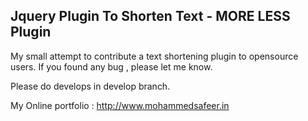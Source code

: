 Jquery Plugin To Shorten Text - MORE LESS Plugin
------------------------------------------------

My small attempt to contribute a text shortening plugin to opensource users.
If you found any bug , please let me know.

Please do develops in develop branch.

My Online portfolio : http://www.mohammedsafeer.in
